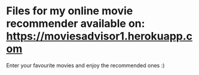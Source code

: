 # Files for my online movie recommender available on: https://moviesadvisor1.herokuapp.com
Enter your favourite movies and enjoy the recommended ones :)




